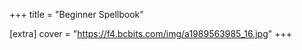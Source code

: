 +++
title = "Beginner Spellbook"

[extra]
cover = "https://f4.bcbits.com/img/a1989563985_16.jpg"
+++
